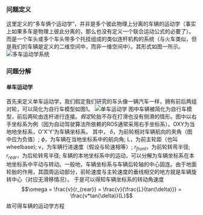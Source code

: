 ### 问题定义
这里定义的“多车俩个运动学”，并非是多个彼此物理上分离的车辆的运动学（事实上如果多车是物理上彼此分离的，那么也没有定义一个联合运动公式的必要了）。而是一个车头或多个车头带多个托挂组成的类似连杆机构的系统（与火车类似，但是我们的车辆是定义的二维空间中，而非一维空间中）。其形式如图一所示。
![多车运动学系统](truck_and_trailer.jpeg)
### 问题分解
#### 单车运动学
首先来定义单车运动学，我们假定我们研究的车头像一辆汽车一样，拥有前后两组对轮，可以简化为自行车模型如图1。
![单车运动学](单车运动学1.png)
图中车辆被简化为自行车模型，前后两轮由连杆进行连接。*假定*轮胎不存在打滑也没有侧滑的情形。图中以右手坐标系为例（因为自动驾驶算法所依赖的ROS通常采用右手坐标系）。OXY为当地地坐标系，O'X'Y'为车辆坐标系。
其中，
$\delta$，为前轮相对车辆航向的夹角（图中应为负值）;
$\phi$，为车辆在当地坐标系中的航向角;
L，为前主轮距（也叫wheelbase);
v，为车辆行进速度（假设与轮速相等）;
$r_{front}$，为前轮转弯半径;
$r_{rear}$，为后轮转弯半径;
车辆的本地坐标系中的运动，可以分解为车辆坐标系在本地坐标系中平动与转动。一般地，车辆坐标系与车辆后轮轴的中心固连。由于地面轮胎的作用，其圆周运动部分，前轮速度与主轮速度的垂线相交的地方就是车辆旋转中心（对应无滑移情况）。
于是可以得知车辆坐标系的转动角速度
$$\omega = \frac{v}{r_{rear}} = \frac{v}{\frac{L}{tan(\delta)}} 
         = \frac{v*tan(\delta)}{L}$$
故可得车辆的运动学方程